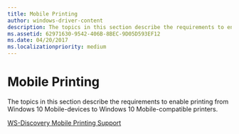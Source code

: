 ```yaml
---
title: Mobile Printing
author: windows-driver-content
description: The topics in this section describe the requirements to enable printing from Windows 10 Mobile-devices to Windows 10 Mobile-compatible printers.
ms.assetid: 62971630-9542-406B-8BEC-9D05D593EF12
ms.date: 04/20/2017
ms.localizationpriority: medium
---
```


# Mobile Printing


The topics in this section describe the requirements to enable printing from Windows 10 Mobile-devices to Windows 10 Mobile-compatible printers.

[WS-Discovery Mobile Printing Support](ws-discovery-mobile-printing-support.md)

 

 




